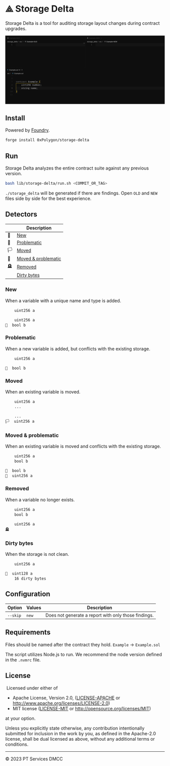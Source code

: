 # ⟁ Storage Delta

Storage Delta is a tool for auditing storage layout changes during contract upgrades.

![Demo](./demo.gif)

## Install

Powered by [Foundry](https://github.com/foundry-rs/foundry).

```bash
forge install 0xPolygon/storage-delta
```

## Run

Storage Delta analyzes the entire contract suite against any previous version.

```bash
bash lib/storage-delta/run.sh <COMMIT_OR_TAG>
```

`./storage_delta` will be generated if there are findings. Open `OLD` and `NEW` files side by side for the best experience.

## Detectors

|     | Description                                |
| --- | ------------------------------------------ |
| 🌱  | [New](#new)                                |
| 🏴  | [Problematic](#problematic)                |
| 🏳️  | [Moved](#moved)                            |
| 🏁  | [Moved & problematic](#moved--problematic) |
| 🪦  | [Removed](#removed)                        |
|     | [Dirty bytes](#dirty-bytes)                |

### New

When a variable with a unique name and type is added.

```solidity
    uint256 a
```

```solidity
    uint256 a
🌱  bool b
```

### Problematic

When a new variable is added, but conflicts with the existing storage.

```solidity
    uint256 a
```

```solidity
🏴  bool b
```

### Moved

When an existing variable is moved.

```solidity
    uint256 a
    ...
```

```solidity
    ...
🏳️  uint256 a
```

### Moved & problematic

When an existing variable is moved and conflicts with the existing storage.

```solidity
    uint256 a
    bool b
```

```solidity
🏁  bool b
🏁  uint256 a
```

### Removed

When a variable no longer exists.

```solidity
    uint256 a
    bool b
```

```solidity
    uint256 a
🪦
```

### Dirty bytes

When the storage is not clean.

```solidity
    uint256 a
```

```solidity
🏴  uint128 a
    16 dirty bytes
```

## Configuration

| Option   | Values | Description                                          |
| -------- | ------ | ---------------------------------------------------- |
| `--skip` | `new`  | Does not generate a report with only those findings. |

## Requirements

Files should be named after the contract they hold. `Example` → `Example.sol`

The script utilizes Node.js to run. We recommend the node version defined in the `.nvmrc` file.

## License

​
Licensed under either of
​

- Apache License, Version 2.0, ([LICENSE-APACHE](LICENSE-APACHE) or http://www.apache.org/licenses/LICENSE-2.0)
- MIT license ([LICENSE-MIT](LICENSE-MIT) or http://opensource.org/licenses/MIT)
  ​

at your option.

Unless you explicitly state otherwise, any contribution intentionally submitted for inclusion in the work by you, as defined in the Apache-2.0 license, shall be dual licensed as above, without any additional terms or conditions.

---

© 2023 PT Services DMCC
